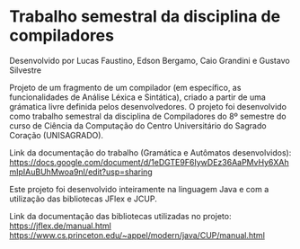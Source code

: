# Trabalho semestral da disciplina de compiladores

Desenvolvido por Lucas Faustino, Edson Bergamo, Caio Grandini e Gustavo Silvestre

Projeto de um fragmento de um compilador (em específico, as funcionalidades de Análise Léxica e Sintática), criado a partir de uma grámatica livre definida pelos desenvolvedores.
O projeto foi desenvolvido como trabalho semestral da disciplina de Compiladores do 8º semestre do curso de Ciência da Computação do Centro Universitário do Sagrado Coração (UNISAGRADO).

Link da documentação do trabalho (Gramática e Autômatos desenvolvidos): https://docs.google.com/document/d/1eDGTE9F6IywDEz36AaPMvHy6XAhmIpIAuBUhMwoa9nI/edit?usp=sharing

Este projeto foi desenvolvido inteiramente na linguagem Java e com a utilização das bibliotecas JFlex e JCUP.

Link da documentação das bibliotecas utilizadas no projeto: <br/>
https://jflex.de/manual.html <br/>
https://www.cs.princeton.edu/~appel/modern/java/CUP/manual.html
